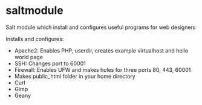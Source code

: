 # saltmodule
Salt module which install and configures useful programs for web designers

Installs and configures:
- Apache2: Enables PHP, userdir, creates example virtualhost and hello world page
- SSH: Changes port to 60001
- Firewall: Enables UFW and makes holes for three ports 80, 443, 60001
- Makes public_html folder in your home directory
- Curl
- Gimp
- Geany
